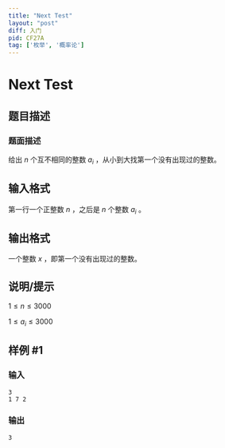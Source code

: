 ```yaml
---
title: "Next Test"
layout: "post"
diff: 入门
pid: CF27A
tag: ['枚举', '概率论']
---
```


# Next Test

## 题目描述

### 题面描述

给出 $n$ 个互不相同的整数 $a_i$ ，从小到大找第一个没有出现过的整数。

## 输入格式

第一行一个正整数 $n$ ，之后是 $n$ 个整数 $a_i$ 。

## 输出格式

一个整数 $x$ ，即第一个没有出现过的整数。

## 说明/提示

$1\leq n\leq 3000$

 $1\leq a_i\leq 3000$

## 样例 #1

### 输入

```
3
1 7 2

```

### 输出

```
3

```

